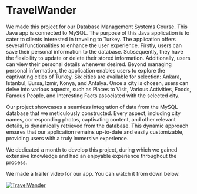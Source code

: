 # TravelWander

We made this project for our Database Management Systems Course. This Java app is connected to MySQL.
The purpose of this Java application is to cater to clients interested in traveling to Turkey. The application offers several functionalities to enhance the user experience. Firstly, users can save their personal information to the database. Subsequently, they have the flexibility to update or delete their stored information. Additionally, users can view their personal details whenever desired.
Beyond managing personal information, the application enables users to explore the captivating cities of Turkey. Six cities are available for selection: Ankara, Istanbul, Bursa, Izmir, Konya, and Antalya. Once a city is chosen, users can delve into various aspects, such as Places to Visit, Various Activities, Foods, Famous People, and Interesting Facts associated with the selected city.

Our project showcases a seamless integration of data from the MySQL database that we meticulously constructed. Every aspect, including city names, corresponding photos, captivating content, and other relevant details, is dynamically retrieved from the database. This dynamic approach ensures that our application remains up-to-date and easily customizable, providing users with a truly immersive experience.

We dedicated a month to develop this project, during which we gained extensive knowledge and had an enjoyable experience throughout the process.



We made a trailer video for our app. You can watch it from down below.


[![TravelWander](https://snipboard.io/lBEO1A.jpg)](https://www.youtube.com/watch?v=WWGPPHXyAvI)




